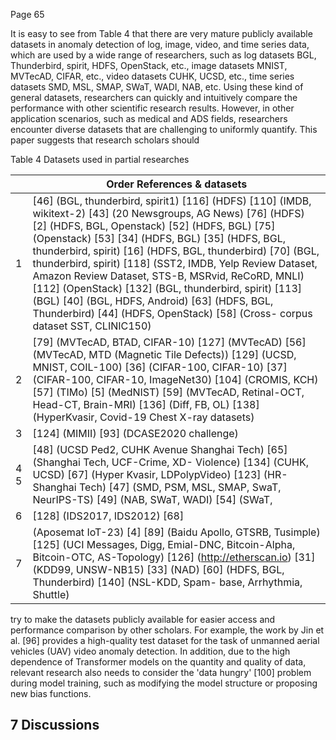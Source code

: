Page 65

It is easy to see from Table 4 that there are very mature publicly available datasets in anomaly detection of log, image, video, and time series data, which are used by a wide range of researchers, such as log datasets BGL, Thunderbird, spirit, HDFS, OpenStack, etc., image datasets MNIST, MVTecAD, CIFAR, etc., video datasets CUHK, UCSD, etc., time series datasets SMD, MSL, SMAP, SWaT, WADI, NAB, etc. Using these kind of general datasets, researchers can quickly and intuitively compare the performance with other scientific research results. However, in other application scenarios, such as medical and ADS fields, researchers encounter diverse datasets that are challenging to uniformly quantify. This paper suggests that research scholars should

Table 4 Datasets used in partial researches

|     | Order References & datasets                                                                                                                                                                                                                                                                                                                                                                                                                                                                                                                                                                   |
|-----|-----------------------------------------------------------------------------------------------------------------------------------------------------------------------------------------------------------------------------------------------------------------------------------------------------------------------------------------------------------------------------------------------------------------------------------------------------------------------------------------------------------------------------------------------------------------------------------------------|
| 1   | [46] (BGL, thunderbird, spirit1) [116] (HDFS) [110] (IMDB, wikitext-2) [43] (20 Newsgroups, AG News) [76] (HDFS) [2] (HDFS, BGL, Openstack) [52] (HDFS, BGL) [75] (Openstack) [53] [34] (HDFS, BGL) [35] (HDFS, BGL, thunderbird, spirit) [16] (HDFS, BGL, thunderbird) [70] (BGL, thunderbird, spirit) [118] (SST2, IMDB, Yelp Review Dataset, Amazon Review Dataset, STS-B, MSRvid, ReCoRD, MNLI) [112] (OpenStack) [132] (BGL, thunderbird, spirit) [113] (BGL) [40] (BGL, HDFS, Android) [63] (HDFS, BGL, Thunderbird) [44] (HDFS, OpenStack) [58] (Cross- corpus dataset SST, CLINIC150) |
| 2   | [79] (MVTecAD, BTAD, CIFAR-10) [127] (MVTecAD) [56] (MVTecAD, MTD (Magnetic Tile Defects)) [129] (UCSD, MNIST, COIL-100) [36] (CIFAR-100, CIFAR-10) [37] (CIFAR-100, CIFAR-10, ImageNet30) [104] (CROMIS, KCH) [57] (TIMo) [5] (MedNIST) [59] (MVTecAD, Retinal-OCT, Head-CT, Brain-MRI) [136] (Diff, FB, OL) [138] (HyperKvasir, Covid-19 Chest X-ray datasets)                                                                                                                                                                                                                              |
| 3   | [124] (MIMII) [93] (DCASE2020 challenge)                                                                                                                                                                                                                                                                                                                                                                                                                                                                                                                                                      |
| 4 5 | [48] (UCSD Ped2, CUHK Avenue Shanghai Tech) [65] (Shanghai Tech, UCF-Crime, XD- Violence) [134] (CUHK, UCSD) [67] (Hyper Kvasir, LDPolypVideo) [123] (HR-Shanghai Tech) [47] (SMD, PSM, MSL, SMAP, SwaT, NeurIPS-TS) [49] (NAB, SWaT, WADI) [54] (SWaT,                                                                                                                                                                                                                                                                                                                                       |
| 6   | [128] (IDS2017, IDS2012) [68]                                                                                                                                                                                                                                                                                                                                                                                                                                                                                                                                                                 |
| 7   | (Aposemat IoT-23) [4] [89] (Baidu Apollo, GTSRB, Tusimple) [125] (UCI Messages, Digg, Emial-DNC, Bitcoin-Alpha, Bitcoin-OTC, AS-Topology) [126] (http://etherscan.io) [31] (KDD99, UNSW-NB15) [33] (NAD) [60] (HDFS, BGL, Thunderbird) [140] (NSL-KDD, Spam- base, Arrhythmia, Shuttle)                                                                                                                                                                                                                                                                                                       |

try to make the datasets publicly available for easier access and performance comparison by other scholars. For example, the work by Jin et al. [96] provides a high-quality test dataset for the task of unmanned aerial vehicles (UAV) video anomaly detection. In addition, due to the high dependence of Transformer models on the quantity and quality of data, relevant research also needs to consider the 'data hungry' [100] problem during model training, such as modifying the model structure or proposing new bias functions.

## 7 Discussions